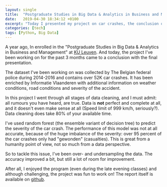 ```yaml
---
layout: single
title:  "Postgraduate Studies in Big Data & Analytics in Business and Management"
date:   2019-04-30 18:34:12 +0100
excerpt: "Today I presented my project on car crashes, the conclusion of quite the journey"
categories: [tech]
tags: [Python, Big Data]
---
```

A year ago, In enrolled in the "Postgraduate Studies in Big Data & Analytics in Business and Management" at [KU Leuven](https://feb.kuleuven.be/permanente-vorming/bigdataanalytics). And today, the project I've been working on for the past 3 months came to a conclusion with the final presentation.

The dataset I've been working on was collected by The Belgian federal police  during 2014-2016 and contains over 52K car crashes. It has been enriched by Informatie Vlaanderen with additional information on weather conditions, road conditions and severity of the accident.

 In this project I went through all stages of data cleaning, and I must admit: all rumours you have heard, are true. Data is **not** perfect and complete at all, and it doesn't even make sense at all (Speed limit of 999 km/h, seriously?). Data cleaning does take 80% of your available time.

 I've used random forest (the ensemble variant of decision tree) to predict the severity of the car crash. The performance of this model was not at all accurate, because of the huge imbalance of the severity: over 95 percent of the car crashes only had "gewonden" (casualties). This is great from a humanity point of view, not so much from a data perspective.

 So to tackle this issue, I've been over- and undersampling the data. The accuracy improved a bit, but still a lot of room for improvement.

 After all, I enjoyed the program (even during the late evening classes) and although challenging, the project was fun to work on! The report itself is available on [github](https://github.com/pieterjd/pg-dissertation/blob/master/report/report.pdf).
